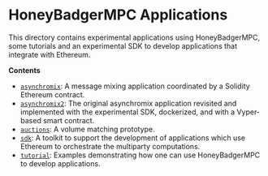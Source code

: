 # HoneyBadgerMPC Applications
This directory contains experimental applications using HoneyBadgerMPC, some
tutorials and an experimental SDK to develop applications that integrate with
Ethereum.

**Contents**
* [`asynchromix`](asynchromix/): A message mixing application coordinated by a
  Solidity Ethereum contract.
* [`asynchromix2`](asynchromix2/): The original asynchromix application
  revisited and implemented with the experimental SDK, dockerized, and with a
  Vyper-based smart contract.
* [`auctions`](auctions/): A volume matching prototype.
* [`sdk`](sdk/): A toolkit to support the development of applications which
  use Ethereum to orchestrate the multiparty computations.
* [`tutorial`](tutorial/): Examples demonstrating how one can use
  HoneyBadgerMPC to develop applications.
